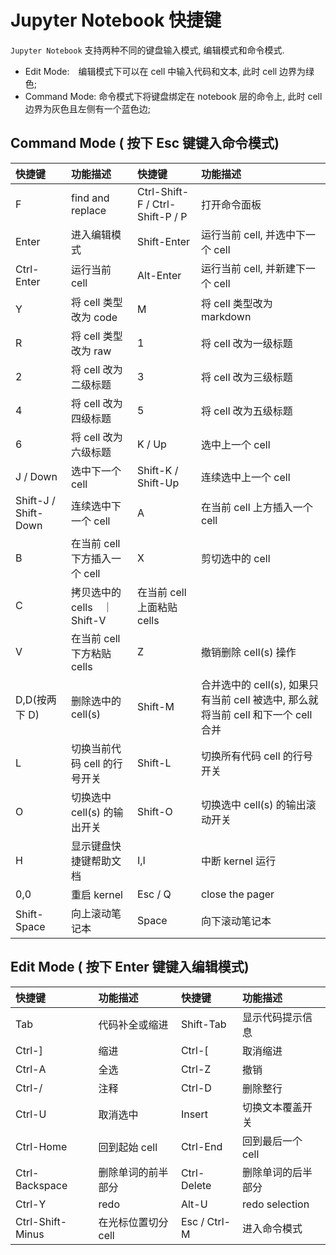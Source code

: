 # Jupyter Notebook 快捷键   

`Jupyter Notebook` 支持两种不同的键盘输入模式, 编辑模式和命令模式.  

- Edit Mode:　编辑模式下可以在 cell 中输入代码和文本, 此时 cell 边界为绿色;     
- Command Mode: 命令模式下将键盘绑定在 notebook 层的命令上, 此时 cell 边界为灰色且左侧有一个蓝色边;   

## Command Mode ( 按下 Esc 键键入命令模式)    

|快捷键|功能描述|快捷键|功能描述|
|:------|:-----|:-----------|:-----|
|F| find and replace|Ctrl-Shift-F / Ctrl-Shift-P / P|打开命令面板 |
|Enter| 进入编辑模式 |Shift-Enter| 运行当前 cell, 并选中下一个 cell |    
|Ctrl-Enter| 运行当前 cell|Alt-Enter| 运行当前 cell, 并新建下一个 cell |
|Y| 将 cell 类型改为 code |M| 将 cell 类型改为 markdown |
|R| 将 cell 类型改为 raw | 1| 将 cell 改为一级标题|
|2| 将 cell 改为二级标题|3| 将 cell 改为三级标题|
|4| 将 cell 改为四级标题|5| 将 cell 改为五级标题|
|6| 将 cell 改为六级标题|K / Up| 选中上一个 cell |
|J / Down| 选中下一个 cell|Shift-K / Shift-Up| 连续选中上一个 cell |
|Shift-J / Shift-Down| 连续选中下一个 cell |A| 在当前 cell 上方插入一个 cell |
|B| 在当前 cell 下方插入一个 cell |X| 剪切选中的 cell　|
|C| 拷贝选中的 cells　｜Shift-V| 在当前 cell 上面粘贴 cells | 
|V| 在当前 cell 下方粘贴 cells |Z| 撤销删除 cell(s) 操作 |
|D,D(按两下 D)| 删除选中的 cell(s) |Shift-M| 合并选中的 cell(s), 如果只有当前 cell 被选中, 那么就将当前 cell 和下一个 cell 合并|S / Ctrl-S| 保存 Checkpoint |
|L| 切换当前代码 cell 的行号开关 | Shift-L | 切换所有代码 cell 的行号开关 | 
|O| 切换选中 cell(s) 的输出开关 |Shift-O| 切换选中 cell(s) 的输出滚动开关 |
|H| 显示键盘快捷键帮助文档 |I,I | 中断 kernel 运行 |  
|0,0 | 重启 kernel |Esc / Q | close the pager|
|Shift-Space | 向上滚动笔记本 |Space | 向下滚动笔记本|

## Edit Mode ( 按下 Enter 键键入编辑模式)    

|快捷键|功能描述|快捷键|功能描述|
|:----|:-----|:-----|:-----|
|Tab| 代码补全或缩进|Shift-Tab|显示代码提示信息|
|Ctrl-]| 缩进 | Ctrl-[ | 取消缩进 |
|Ctrl-A| 全选 | Ctrl-Z | 撤销 |
|Ctrl-/| 注释 | Ctrl-D | 删除整行 |
|Ctrl-U| 取消选中| Insert | 切换文本覆盖开关 |
|Ctrl-Home | 回到起始 cell | Ctrl-End| 回到最后一个 cell |  
|Ctrl-Backspace| 删除单词的前半部分 |Ctrl-Delete | 删除单词的后半部分 |
|Ctrl-Y| redo | Alt-U | redo selection |
|Ctrl-Shift-Minus | 在光标位置切分 cell |Esc / Ctrl-M| 进入命令模式 |
